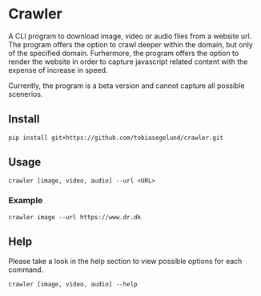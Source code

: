 # Crawler
A CLI program to download image, video or audio files from a website url. The program
offers the option to crawl deeper within the domain, but only of the specified domain. Furhermore,
the program offers the option to render the website in order to capture javascript related
content with the expense of increase in speed.

Currently, the program is a beta version and cannot capture all possible scenerios.

## Install
```console
pip install git+https://github.com/tobiasegelund/crawler.git
```

## Usage
```console
crawler [image, video, audio] --url <URL>
```

### Example
```console
crawler image --url https://www.dr.dk
```

## Help
Please take a look in the help section to view possible options for each command.
```console
crawler [image, video, audio] --help
```
